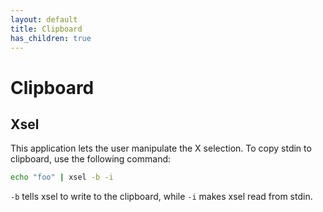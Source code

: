 ```yaml
---
layout: default
title: Clipboard
has_children: true
---
```


# Clipboard

## Xsel
This application lets the user manipulate the X selection. To copy stdin to clipboard, use the following command:

```sh
echo "foo" | xsel -b -i
```

`-b` tells xsel to write to the clipboard, while `-i` makes xsel read from stdin.


